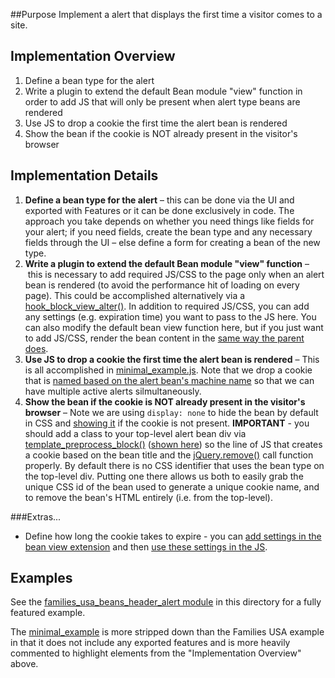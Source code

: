 ##Purpose
Implement a alert that displays the first time a visitor comes to a site.

## Implementation Overview

1. Define a bean type for the alert
2. Write a plugin to extend the default Bean module "view" function in order to add JS that will only be present when alert type beans are rendered
4. Use JS to drop a cookie the first time the alert bean is rendered
5. Show the bean if the cookie is NOT already present in the visitor's browser

## Implementation Details
1. **Define a bean type for the alert** – this can be done via the UI and exported with Features or it can be done exclusively in code. The approach you take depends on whether you need things like fields for your alert; if you need fields, create the bean type and any necessary fields through the UI – else define a form for creating a bean of the new type.
2. **Write a plugin to extend the default Bean module "view" function** – this is necessary to add required JS/CSS to the page only when an alert bean is rendered (to avoid the performance hit of loading on every page). This could be accomplished alternatively via a [hook\_block\_view\_alter()](https://api.drupal.org/api/drupal/modules!block!block.api.php/function/hook_block_view_alter/7). In addition to required JS/CSS, you can add any settings (e.g. expiration time) you want to pass to the JS here. You can also modify the default bean view function here, but if you just want to add JS/CSS, render the bean content in the [same way the parent does](minimal_example/plugins/bean/minimal_example.inc#L15).
4. **Use JS to drop a cookie the first time the alert bean is rendered** – This is all accomplished in [minimal_example.js](minimal_example/js/minimal_example.js). Note that we drop a cookie that is [named based on the alert bean's machine name](minimal_example/js/minimal_example.js#L5) so that we can have multiple active alerts silmultaneously.
5. **Show the bean if the cookie is NOT already present in the visitor's browser** – Note we are using `display: none` to hide the bean by default in CSS and [showing it](minimal_example/js/minimal_example.js#L13) if the cookie is not present. **IMPORTANT** - you should add a class to your top-level alert bean div via [template\_preprocess\_block()](https://api.drupal.org/api/drupal/modules!block!block.module/function/template_preprocess_block/7) ([shown here](minimal_example/minimal_example.module#L32-L53)) so the line of JS that creates a cookie based on the bean title and the [jQuery.remove()](http://api.jquery.com/remove/) call function properly. By default there is no CSS identifier that uses the bean type on the top-level div. Putting one there allows us both to easily grab the unique CSS id of the bean used to generate a unique cookie name, and to remove the bean's HTML entirely (i.e. from the top-level).

###Extras...

* Define how long the cookie takes to expire - you can [add settings in the bean view extension](minimal_example/plugins/bean/minimal_example.inc#L22-L38) and then [use these settings in the JS](minimal_example/js/minimal_example.js#L10-L12).

## Examples
See the [families\_usa\_beans\_header\_alert module](families_usa_beans_header_alert) in this directory for a fully featured example.

The [minimal\_example](minimal_example) is more stripped down than the Families USA example in that it does not include any exported features and is more heavily commented to highlight elements from the "Implementation Overview" above.